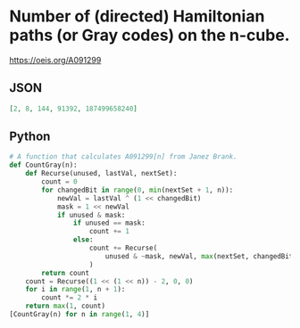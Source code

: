 # Number of \(directed\) Hamiltonian paths \(or Gray codes\) on the n\-cube\.
https://oeis.org/A091299
## JSON
```JSON
[2, 8, 144, 91392, 187499658240]
```
## Python
```Python
# A function that calculates A091299[n] from Janez Brank.
def CountGray(n):
    def Recurse(unused, lastVal, nextSet):
        count = 0
        for changedBit in range(0, min(nextSet + 1, n)):
            newVal = lastVal ^ (1 << changedBit)
            mask = 1 << newVal
            if unused & mask:
                if unused == mask:
                    count += 1
                else:
                    count += Recurse(
                        unused & ~mask, newVal, max(nextSet, changedBit + 1)
                    )
        return count
    count = Recurse((1 << (1 << n)) - 2, 0, 0)
    for i in range(1, n + 1):
        count *= 2 * i
    return max(1, count)
[CountGray(n) for n in range(1, 4)]
```
